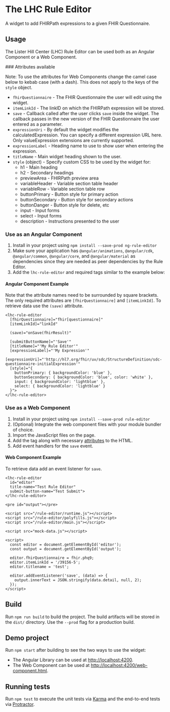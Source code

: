 # The LHC Rule Editor

A widget to add FHIRPath expressions to a given FHIR Questionnaire.

## Usage

The Lister Hill Center (LHC) Rule Editor can be used both as an Angular
Component or a Web Component.

<div id="attributes-available"></div>
### Attributes available

Note: To use the attributes for Web Components change the camel case below to
kebab case (with a dash). This does not apply to the keys of the `style`
object.

* `fhirQuestionnaire` - The FHIR Questionnaire the user will edit using the
  widget.
* `itemLinkId` - The linkID on which the FHIRPath expression will be stored.
* `save` - Callback called after the user clicks `save` inside the widget.
  The callback passes in the new version of the FHIR Questionnaire the user
  entered as a parameter.
* `expressionUri` - By default the widget modifies the calculatedExpression.
  You can specify a different expression URL here. Only valueExpression
  extensions are currently supported.
* `expressionLabel` - Heading name to use to show user when entering the
  expression.
* `titleName` - Main widget heading shown to the user.
* `style` (object) - Specify custom CSS to be used by the widget for:
  * h1 - Main heading
  * h2 - Secondary headings
  * previewArea - FHIRPath preview area
  * variableHeader - Variable section table header
  * variableRow - Variable section table row
  * buttonPrimary - Button style for primary action
  * buttonSecondary - Button style for secondary actions
  * buttonDanger - Button style for delete, etc
  * input - Input forms
  * select - Input forms
  * description - Instructions presented to the user

### Use as an Angular Component

1. Install in your project using `npm install --save-prod ng-rule-editor`
2. Make sure your application has `@angular/animations`, `@angular/cdk`,
   `@angular/common`, `@angular/core`, and `@angular/material` as dependencies
   since they are needed as peer dependencies by the Rule Editor.
3. Add the `lhc-rule-editor` and required tags similar to the example below:

#### Angular Component Example

Note that the attribute names need to be surrounded by square brackets.
The only required attributes are `[fhirQuestionnaire]` and `[itemLinkId]`. To
retrieve data use the `(save)` attribute.

    <lhc-rule-editor
      [fhirQuestionnaire]="fhir[questionnaire]"
      [itemLinkId]="linkId"

      (save)="onSave(fhirResult)"
  
      [submitButtonName]="'Save'"
      [titleName]="'My Rule Editor'"
      [expressionLabel]="'My Expression'"
      [expressionUri]="'http://hl7.org/fhir/uv/sdc/StructureDefinition/sdc-questionnaire-initialExpression'"
      [style]="{
        buttonPrimary: { backgroundColor: 'blue' },
        buttonSecondary: { backgroundColor: 'blue', color: 'white' },
        input: { backgroundColor: 'lightblue' },
        select: { backgroundColor: 'lightblue' }
      }">
    </lhc-rule-editor>

### Use as a Web Component

1. Install in your project using `npm install --save-prod rule-editor`
2. (Optional) Integrate the web component files with your module bundler of
   choice.
3. Import the JavaScript files on the page.
4. Add the <lhc-rule-editor> tag along with necessary [attributes](#attributes-available) to the HTML.
5. Add event handlers for the `save` event.

#### Web Component Example

To retrieve data add an event listener for `save`.

    <lhc-rule-editor
      id="editor"
      title-name="Test Rule Editor"
      submit-button-name="Test Submit">
    </lhc-rule-editor>
    
    <pre id="output"></pre>
    
    <script src="/rule-editor/runtime.js"></script>
    <script src="/rule-editor/polyfills.js"></script>
    <script src="/rule-editor/main.js"></script>
    
    <script src="mock-data.js"></script>
    
    <script>
      const editor = document.getElementById('editor');
      const output = document.getElementById('output');
    
      editor.fhirQuestionnaire = fhir.phq9;
      editor.itemLinkId = '/39156-5';
      editor.titlename = 'test';
    
      editor.addEventListener('save', (data) => {
        output.innerText = JSON.stringify(data.detail, null, 2);
      });
    </script>

## Build

Run `npm run build` to build the project. The build artifacts will be stored
in the `dist/` directory. Use the `--prod` flag for a production build.

## Demo project

Run `npm start` after building to see the two ways to use the widget:

* The Angular Library can be used at [http://localhost:4200](http://localhost:4200).
* The Web Component can be used at [http://localhost:4200/web-component.html](http://localhost:4200/web-component.html).

## Running tests

Run `npm test` to execute the unit tests via [Karma](https://karma-runner.github.io)
and the end-to-end tests via [Protractor](http://www.protractortest.org/).
